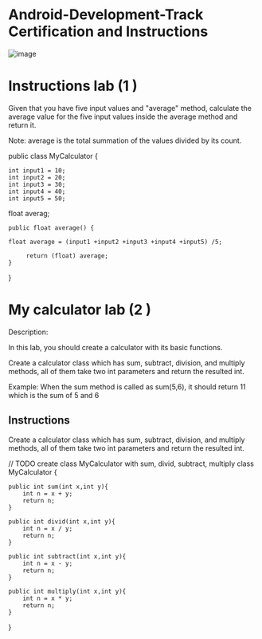 

# Android-Development-Track Certification and Instructions



![image](https://user-images.githubusercontent.com/36210723/65849133-bc266600-e351-11e9-9fa0-154a4db1fd5d.png)



# Instructions  lab (1 )

Given that you have five input values and "average" method, calculate the average value for the five input values inside the average method and return it.

Note: average is the total summation of the values divided by its count.

public class MyCalculator {

    int input1 = 10;
    int input2 = 20;
    int input3 = 30;
    int input4 = 40;
    int input5 = 50;
 float averag;
    

    public float average() { 

    float average = (input1 +input2 +input3 +input4 +input5) /5;
        
         return (float) average;
    }
    
   
}



# My calculator lab (2 )


Description:

In this lab, you should create a calculator with its basic functions.

Create a calculator class which has sum, subtract, division, and multiply methods, all of them take two int parameters and return the resulted int.

Example: When the sum method is called as sum(5,6), it should return 11 which is the sum of 5 and 6

## Instructions

Create a calculator class which has sum, subtract, division, and multiply methods, all of them take two int parameters and return the resulted int.



// TODO create class MyCalculator with sum, divid, subtract, multiply
class MyCalculator {
    
    public int sum(int x,int y){
        int n = x + y;
        return n;         
    }
    
    public int divid(int x,int y){
        int n = x / y;
        return n;         
    }
    
    public int subtract(int x,int y){
        int n = x - y;
        return n;         
    }
    
    public int multiply(int x,int y){
        int n = x * y;
        return n;         
    }
}


